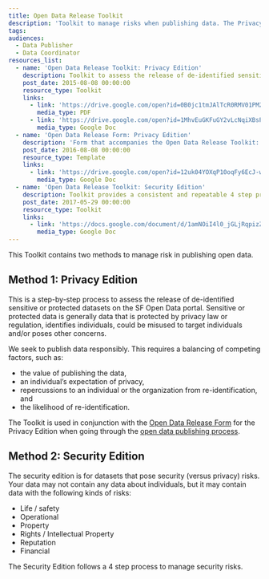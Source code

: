 ```yaml
---
title: Open Data Release Toolkit
description: 'Toolkit to manage risks when publishing data. The Privacy Edition assess the release of de-identified sensitive or protected datasets on the open data portal. Including a step-by-step guide and supporting form. The Security Edition is a 4 step process for managing other types of risks (life / safety, property, etc).'
tags:
audiences:
  - Data Publisher
  - Data Coordinator
resources_list:
  - name: 'Open Data Release Toolkit: Privacy Edition'
    description: Toolkit to assess the release of de-identified sensitive or protected datasets on the open data portal.
    post_date: 2015-08-08 00:00:00
    resource_type: Toolkit
    links:
      - link: 'https://drive.google.com/open?id=0B0jc1tmJAlTcR0RMV01PM2NyNDA'
        media_type: PDF
      - link: 'https://drive.google.com/open?id=1MhvEuGKFuGY2vLcNqiXBsPjCzxYebe4dJicRWe6gf_s'
        media_type: Google Doc
  - name: 'Open Data Release Form: Privacy Edition'
    description: 'Form that accompanies the Open Data Release Toolkit: Privacy Edition'
    post_date: 2016-08-08 00:00:00
    resource_type: Template
    links:
      - link: 'https://drive.google.com/open?id=12uk04YOXqP10oqFy6EcJ-wRa0IrGx1B-BaCNUITP-EA'
        media_type: Google Doc
  - name: 'Open Data Release Toolkit: Security Edition'
    description: Toolkit provides a consistent and repeatable 4 step process to assess security risks and select controls. Appendix includes a worksheet.
    post_date: 2017-05-29 00:00:00
    resource_type: Toolkit
    links:
      - link: 'https://docs.google.com/document/d/1amNOiI4l0_jGLjRqpizZ3v6Jryrj9e1TjjlirkdWb1E/edit?usp=sharing'
        media_type: Google Doc
---
```



This Toolkit contains two methods to manage risk in publishing open data.

## Method 1: Privacy Edition

This is a step-by-step process to assess the release of de-identified sensitive or protected datasets on the SF Open Data portal. Sensitive or protected data is generally data that is protected by privacy law or regulation, identifies individuals, could be misused to target individuals and/or poses other concerns.

We seek to publish data responsibly. This requires a balancing of competing factors, such as:

* the value of publishing the data,
* an individual’s expectation of privacy,
* repercussions to an individual or the organization from re-identification, and
* the likelihood of re-identification.

The Toolkit is used in conjunction with the [Open Data Release Form](https://drive.google.com/open?id=12uk04YOXqP10oqFy6EcJ-wRa0IrGx1B-BaCNUITP-EA)&nbsp;for the Privacy Edition when going through the [open data publishing process](https://datasf-github-io-jasonlally.c9users.io/publishing/submission-guidelines/#toc3).

## Method 2: Security Edition

The security edition is for datasets that pose security (versus privacy) risks. Your data may not contain any data about individuals, but it may contain data with the following kinds of risks:

* Life / safety
* Operational
* Property
* Rights / Intellectual Property
* Reputation
* Financial

The Security Edition follows a 4 step process to manage security risks.